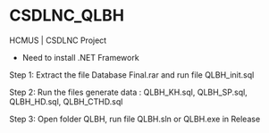 # CSDLNC_QLBH
HCMUS | CSDLNC Project
* Need to install .NET Framework

Step 1: Extract the file Database Final.rar and run file QLBH_init.sql

Step 2: Run the files generate data : QLBH_KH.sql, QLBH_SP.sql, QLBH_HD.sql, QLBH_CTHD.sql

Step 3: Open folder QLBH, run file QLBH.sln or QLBH.exe in Release

